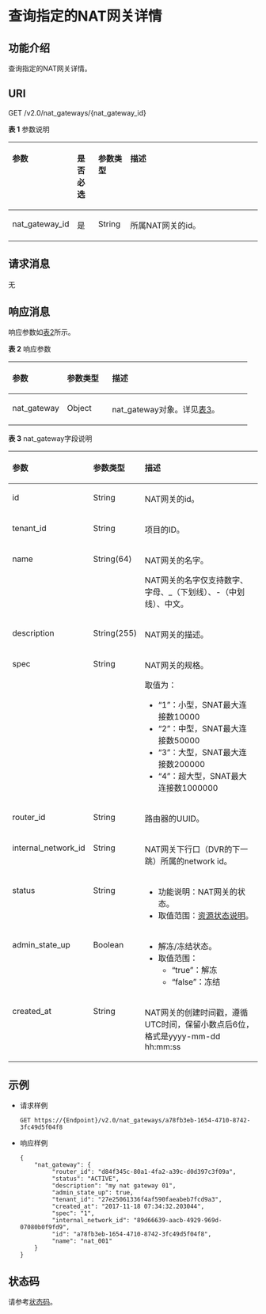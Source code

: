 # 查询指定的NAT网关详情<a name="zh-cn_topic_0130808154"></a>

## 功能介绍<a name="section45827181"></a>

查询指定的NAT网关详情。

## URI<a name="section9791447"></a>

GET /v2.0/nat\_gateways/\{nat\_gateway\_id\}

**表 1**  参数说明

<a name="table285161395713"></a>
<table><thead align="left"><tr id="row12912101317577"><th class="cellrowborder" valign="top" width="22.57%" id="mcps1.2.5.1.1"><p id="p791271313579"><a name="p791271313579"></a><a name="p791271313579"></a>参数</p>
</th>
<th class="cellrowborder" valign="top" width="8.649999999999999%" id="mcps1.2.5.1.2"><p id="p1391221355716"><a name="p1391221355716"></a><a name="p1391221355716"></a>是否必选</p>
</th>
<th class="cellrowborder" valign="top" width="12.9%" id="mcps1.2.5.1.3"><p id="p7912013105718"><a name="p7912013105718"></a><a name="p7912013105718"></a>参数类型</p>
</th>
<th class="cellrowborder" valign="top" width="55.879999999999995%" id="mcps1.2.5.1.4"><p id="p1191216131572"><a name="p1191216131572"></a><a name="p1191216131572"></a>描述</p>
</th>
</tr>
</thead>
<tbody><tr id="row1591281345717"><td class="cellrowborder" valign="top" width="22.57%" headers="mcps1.2.5.1.1 "><p id="p69121213115717"><a name="p69121213115717"></a><a name="p69121213115717"></a>nat_gateway_id</p>
</td>
<td class="cellrowborder" valign="top" width="8.649999999999999%" headers="mcps1.2.5.1.2 "><p id="p1291281325710"><a name="p1291281325710"></a><a name="p1291281325710"></a>是</p>
</td>
<td class="cellrowborder" valign="top" width="12.9%" headers="mcps1.2.5.1.3 "><p id="p179129138573"><a name="p179129138573"></a><a name="p179129138573"></a>String</p>
</td>
<td class="cellrowborder" valign="top" width="55.879999999999995%" headers="mcps1.2.5.1.4 "><p id="p20912111395719"><a name="p20912111395719"></a><a name="p20912111395719"></a>所属NAT网关的id。</p>
</td>
</tr>
</tbody>
</table>

## 请求消息<a name="section54909781"></a>

无

## 响应消息<a name="section24425986"></a>

响应参数如[表2](#table129831149144215)所示。

**表 2**  响应参数

<a name="table129831149144215"></a>
<table><thead align="left"><tr id="row2233175015424"><th class="cellrowborder" valign="top" width="22.93%" id="mcps1.2.4.1.1"><p id="p112331950124213"><a name="p112331950124213"></a><a name="p112331950124213"></a>参数</p>
</th>
<th class="cellrowborder" valign="top" width="18.83%" id="mcps1.2.4.1.2"><p id="p1023335020429"><a name="p1023335020429"></a><a name="p1023335020429"></a>参数类型</p>
</th>
<th class="cellrowborder" valign="top" width="58.24%" id="mcps1.2.4.1.3"><p id="p1123319502426"><a name="p1123319502426"></a><a name="p1123319502426"></a>描述</p>
</th>
</tr>
</thead>
<tbody><tr id="row1223325010421"><td class="cellrowborder" valign="top" width="22.93%" headers="mcps1.2.4.1.1 "><p id="p202331450134211"><a name="p202331450134211"></a><a name="p202331450134211"></a>nat_gateway</p>
</td>
<td class="cellrowborder" valign="top" width="18.83%" headers="mcps1.2.4.1.2 "><p id="p12331150184217"><a name="p12331150184217"></a><a name="p12331150184217"></a>Object</p>
</td>
<td class="cellrowborder" valign="top" width="58.24%" headers="mcps1.2.4.1.3 "><p id="p62331505427"><a name="p62331505427"></a><a name="p62331505427"></a>nat_gateway对象。详见<a href="#table514165011429">表3</a>。</p>
</td>
</tr>
</tbody>
</table>

**表 3**  nat\_gateway字段说明

<a name="table514165011429"></a>
<table><thead align="left"><tr id="row1233175044210"><th class="cellrowborder" valign="top" width="23.23%" id="mcps1.2.4.1.1"><p id="p16233350194217"><a name="p16233350194217"></a><a name="p16233350194217"></a>参数</p>
</th>
<th class="cellrowborder" valign="top" width="18.18%" id="mcps1.2.4.1.2"><p id="p1123375010428"><a name="p1123375010428"></a><a name="p1123375010428"></a>参数类型</p>
</th>
<th class="cellrowborder" valign="top" width="58.589999999999996%" id="mcps1.2.4.1.3"><p id="p2023313507424"><a name="p2023313507424"></a><a name="p2023313507424"></a>描述</p>
</th>
</tr>
</thead>
<tbody><tr id="row623313504427"><td class="cellrowborder" valign="top" width="23.23%" headers="mcps1.2.4.1.1 "><p id="p162338502421"><a name="p162338502421"></a><a name="p162338502421"></a>id</p>
</td>
<td class="cellrowborder" valign="top" width="18.18%" headers="mcps1.2.4.1.2 "><p id="p92331950144219"><a name="p92331950144219"></a><a name="p92331950144219"></a>String</p>
</td>
<td class="cellrowborder" valign="top" width="58.589999999999996%" headers="mcps1.2.4.1.3 "><p id="p5233165034219"><a name="p5233165034219"></a><a name="p5233165034219"></a>NAT网关的id。</p>
</td>
</tr>
<tr id="row72331550164211"><td class="cellrowborder" valign="top" width="23.23%" headers="mcps1.2.4.1.1 "><p id="p1123335024220"><a name="p1123335024220"></a><a name="p1123335024220"></a>tenant_id</p>
</td>
<td class="cellrowborder" valign="top" width="18.18%" headers="mcps1.2.4.1.2 "><p id="p8233450174216"><a name="p8233450174216"></a><a name="p8233450174216"></a>String</p>
</td>
<td class="cellrowborder" valign="top" width="58.589999999999996%" headers="mcps1.2.4.1.3 "><p id="p172332504428"><a name="p172332504428"></a><a name="p172332504428"></a>项目的ID。</p>
</td>
</tr>
<tr id="row17233185084220"><td class="cellrowborder" valign="top" width="23.23%" headers="mcps1.2.4.1.1 "><p id="p323355014426"><a name="p323355014426"></a><a name="p323355014426"></a>name</p>
</td>
<td class="cellrowborder" valign="top" width="18.18%" headers="mcps1.2.4.1.2 "><p id="p323355044218"><a name="p323355044218"></a><a name="p323355044218"></a>String(64)</p>
</td>
<td class="cellrowborder" valign="top" width="58.589999999999996%" headers="mcps1.2.4.1.3 "><p id="p42331650144212"><a name="p42331650144212"></a><a name="p42331650144212"></a>NAT网关的名字。</p>
<p id="p72333505429"><a name="p72333505429"></a><a name="p72333505429"></a>NAT网关的名字仅支持数字、字母、_（下划线）、-（中划线）、中文。</p>
</td>
</tr>
<tr id="row1623315018422"><td class="cellrowborder" valign="top" width="23.23%" headers="mcps1.2.4.1.1 "><p id="p19233145020424"><a name="p19233145020424"></a><a name="p19233145020424"></a>description</p>
</td>
<td class="cellrowborder" valign="top" width="18.18%" headers="mcps1.2.4.1.2 "><p id="p423318503426"><a name="p423318503426"></a><a name="p423318503426"></a>String(255)</p>
</td>
<td class="cellrowborder" valign="top" width="58.589999999999996%" headers="mcps1.2.4.1.3 "><p id="p923335014212"><a name="p923335014212"></a><a name="p923335014212"></a>NAT网关的描述。</p>
</td>
</tr>
<tr id="row1623315506427"><td class="cellrowborder" valign="top" width="23.23%" headers="mcps1.2.4.1.1 "><p id="p18233350184218"><a name="p18233350184218"></a><a name="p18233350184218"></a>spec</p>
</td>
<td class="cellrowborder" valign="top" width="18.18%" headers="mcps1.2.4.1.2 "><p id="p15233105018428"><a name="p15233105018428"></a><a name="p15233105018428"></a>String</p>
</td>
<td class="cellrowborder" valign="top" width="58.589999999999996%" headers="mcps1.2.4.1.3 "><p id="p1023385084218"><a name="p1023385084218"></a><a name="p1023385084218"></a>NAT网关的规格。</p>
<p id="p1223319508422"><a name="p1223319508422"></a><a name="p1223319508422"></a>取值为：</p>
<a name="ul132334508424"></a><a name="ul132334508424"></a><ul id="ul132334508424"><li>“1”：小型，SNAT最大连接数10000</li><li>“2”：中型，SNAT最大连接数50000</li><li>“3”：大型，SNAT最大连接数200000</li><li>“4”：超大型，SNAT最大连接数1000000</li></ul>
</td>
</tr>
<tr id="row42331050144212"><td class="cellrowborder" valign="top" width="23.23%" headers="mcps1.2.4.1.1 "><p id="p1723325015428"><a name="p1723325015428"></a><a name="p1723325015428"></a>router_id</p>
</td>
<td class="cellrowborder" valign="top" width="18.18%" headers="mcps1.2.4.1.2 "><p id="p3233115094213"><a name="p3233115094213"></a><a name="p3233115094213"></a>String</p>
</td>
<td class="cellrowborder" valign="top" width="58.589999999999996%" headers="mcps1.2.4.1.3 "><p id="p102331150144211"><a name="p102331150144211"></a><a name="p102331150144211"></a>路由器的UUID。</p>
</td>
</tr>
<tr id="row72331650164215"><td class="cellrowborder" valign="top" width="23.23%" headers="mcps1.2.4.1.1 "><p id="p8233195017429"><a name="p8233195017429"></a><a name="p8233195017429"></a>internal_network_id</p>
</td>
<td class="cellrowborder" valign="top" width="18.18%" headers="mcps1.2.4.1.2 "><p id="p223314508421"><a name="p223314508421"></a><a name="p223314508421"></a>String</p>
</td>
<td class="cellrowborder" valign="top" width="58.589999999999996%" headers="mcps1.2.4.1.3 "><p id="p4233125084214"><a name="p4233125084214"></a><a name="p4233125084214"></a>NAT网关下行口（DVR的下一跳）所属的network id。</p>
</td>
</tr>
<tr id="row102339502423"><td class="cellrowborder" valign="top" width="23.23%" headers="mcps1.2.4.1.1 "><p id="p82331150114212"><a name="p82331150114212"></a><a name="p82331150114212"></a>status</p>
</td>
<td class="cellrowborder" valign="top" width="18.18%" headers="mcps1.2.4.1.2 "><p id="p1823311508429"><a name="p1823311508429"></a><a name="p1823311508429"></a>String</p>
</td>
<td class="cellrowborder" valign="top" width="58.589999999999996%" headers="mcps1.2.4.1.3 "><a name="ul9233155034214"></a><a name="ul9233155034214"></a><ul id="ul9233155034214"><li>功能说明：NAT网关的状态。</li><li>取值范围：<a href="资源状态说明.md#table1390614366107">资源状态说明</a>。</li></ul>
</td>
</tr>
<tr id="row20233450104210"><td class="cellrowborder" valign="top" width="23.23%" headers="mcps1.2.4.1.1 "><p id="p32333502427"><a name="p32333502427"></a><a name="p32333502427"></a>admin_state_up</p>
</td>
<td class="cellrowborder" valign="top" width="18.18%" headers="mcps1.2.4.1.2 "><p id="p1764614265487"><a name="p1764614265487"></a><a name="p1764614265487"></a>Boolean</p>
</td>
<td class="cellrowborder" valign="top" width="58.589999999999996%" headers="mcps1.2.4.1.3 "><a name="ul71858556358"></a><a name="ul71858556358"></a><ul id="ul71858556358"><li>解冻/冻结状态。</li><li>取值范围：<a name="ul11838172814409"></a><a name="ul11838172814409"></a><ul id="ul11838172814409"><li>“true”：解冻</li><li>“false”：冻结</li></ul>
</li></ul>
</td>
</tr>
<tr id="row22331050154211"><td class="cellrowborder" valign="top" width="23.23%" headers="mcps1.2.4.1.1 "><p id="p723305014427"><a name="p723305014427"></a><a name="p723305014427"></a>created_at</p>
</td>
<td class="cellrowborder" valign="top" width="18.18%" headers="mcps1.2.4.1.2 "><p id="p423312509427"><a name="p423312509427"></a><a name="p423312509427"></a>String</p>
</td>
<td class="cellrowborder" valign="top" width="58.589999999999996%" headers="mcps1.2.4.1.3 "><p id="p16351227165916"><a name="p16351227165916"></a><a name="p16351227165916"></a>NAT网关的创建时间戳，遵循UTC时间，保留小数点后6位，格式是yyyy-mm-dd hh:mm:ss</p>
</td>
</tr>
</tbody>
</table>

## 示例<a name="section18507287"></a>

-   请求样例

    ```
    GET https://{Endpoint}/v2.0/nat_gateways/a78fb3eb-1654-4710-8742-3fc49d5f04f8
    ```


-   响应样例

    ```
    {
        "nat_gateway": { 
             "router_id": "d84f345c-80a1-4fa2-a39c-d0d397c3f09a", 
             "status": "ACTIVE", 
             "description": "my nat gateway 01", 
             "admin_state_up": true, 
             "tenant_id": "27e25061336f4af590faeabeb7fcd9a3", 
             "created_at": "2017-11-18 07:34:32.203044", 
             "spec": "1", 
             "internal_network_id": "89d66639-aacb-4929-969d-07080b0f9fd9", 
             "id": "a78fb3eb-1654-4710-8742-3fc49d5f04f8", 
             "name": "nat_001" 
        }
    }
    ```


## 状态码<a name="section22695302"></a>

请参考[状态码](状态码.md)。


